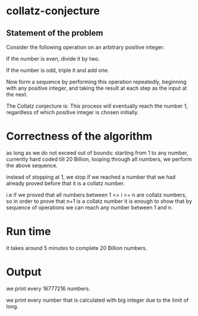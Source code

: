 # collatz-conjecture

## Statement of the problem
Consider the following operation on an arbitrary positive integer:

If the number is even, divide it by two.

If the number is odd, triple it and add one.

Now form a sequence by performing this operation repeatedly, beginning with any positive integer, and taking the result at each step as the input at the next.

The Collatz conjecture is: This process will eventually reach the number 1, regardless of which positive integer is chosen initially.

# Correctness of the algorithm
as long as we do not exceed out of bounds:
starting from 1 to any number, currently hard coded till 20 Billion, looping through all numbers,
we perform the above sequence.

instead of stopping at 1, we stop if we reached a number that we had already proved before that it is a collatz number.

i.e if we proved that all numbers between 1 <= i <= n are collatz numbers, so in order to prove that n+1 is a collatz number it is enough to show that by sequence of operations we can reach any number between 1 and n.


# Run time
it takes around 5 minutes to complete 20 Billion numbers.

# Output
we print every 16777216 numbers.

we print every number that is calculated with big integer due to the limit of long.
